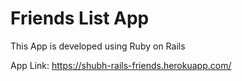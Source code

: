 # Friends List App 

This App is developed using Ruby on Rails

App Link: https://shubh-rails-friends.herokuapp.com/
